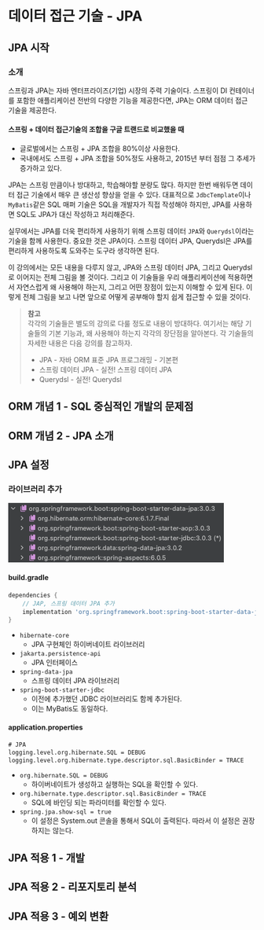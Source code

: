 # 데이터 접근 기술 - JPA

## JPA 시작

### 소개

스프링과 JPA는 자바 엔터프라이즈(기업) 시장의 주력 기술이다.
스프링이 DI 컨테이너를 포함한 애플리케이션 전반의 다양한 기능을 제공한다면, JPA는 ORM 데이터 접근 기술을 제공한다.

#### 스프링 + 데이터 접근기술의 조합을 구글 트랜드로 비교했을 때

* 글로벌에서는 스프링 + JPA 조합을 80%이상 사용한다.
* 국내에서도 스프링 + JPA 조합을 50%정도 사용하고, 2015년 부터 점점 그 추세가 증가하고 있다.

JPA는 스프링 만큼이나 방대하고, 학습해야할 분량도 많다.
하지만 한번 배워두면 데이터 접근 기술에서 매우 큰 생산성 향상을 얻을 수 있다.
대표적으로 `JdbcTemplate`이나 `MyBatis`같은 SQL 매퍼 기술은 SQL을 개발자가 직접 작성해야 하지만, JPA를 사용하면 SQL도 JPA가 대신 작성하고 처리해준다.

실무에서는 JPA를 더욱 편리하게 사용하기 위해 스프링 데이터 `JPA`와 `Querydsl`이라는 기술을 함께 사용한다.
중요한 것은 JPA이다. 스프링 데이터 JPA, Querydsl은 JPA를 편리하게 사용하도록 도와주는 도구라 생각하면 된다.

이 강의에서는 모든 내용을 다루지 않고, JPA와 스프링 데이터 JPA, 그리고 Querydsl로 이어지는 전체 그림을 볼 것이다.
그리고 이 기술들을 우리 애플리케이션에 적용하면서 자연스럽게 왜 사용해야 하는지, 그리고 어떤 장점이 있는지 이해할 수 있게 된다.
이렇게 전체 그림을 보고 나면 앞으로 어떻게 공부해야 할지 쉽게 접근할 수 있을 것이다.

> **참고**<br>
> 각각의 기술들은 별도의 강의로 다룰 정도로 내용이 방대하다.
> 여기서는 해당 기술들의 기본 기능과, 왜 사용해야 하는지 각각의 장단점을 알아본다.
> 각 기술들의 자세한 내용은 다음 강의를 참고하자.
>
> * JPA - 자바 ORM 표준 JPA 프로그래밍 - 기본편
> * 스프링 데이터 JPA - 실전! 스프링 데이터 JPA
> * Querydsl - 실전! Querydsl

## ORM 개념 1 - SQL 중심적인 개발의 문제점

## ORM 개념 2 - JPA 소개

## JPA 설정

### 라이브러리 추가

![img.png](img.png)

#### build.gradle

```gradle
dependencies {
    // JAP, 스프링 데이터 JPA 추가
    implementation 'org.springframework.boot:spring-boot-starter-data-jpa'
}
```

* `hibernate-core`
    * JPA 구현체인 하이버네이트 라이브러리
* `jakarta.persistence-api`
    * JPA 인터페이스
* `spring-data-jpa`
    * 스프링 데이터 JPA 라이브러리
* `spring-boot-starter-jdbc`
    * 이전에 추가했던 JDBC 라이브러리도 함께 추가된다.
    * 이는 MyBatis도 동일하다.

#### application.properties

```properties
# JPA
logging.level.org.hibernate.SQL = DEBUG
logging.level.org.hibernate.type.descriptor.sql.BasicBinder = TRACE
```

* `org.hibernate.SQL = DEBUG`
    * 하이버네이트가 생성하고 실행하는 SQL을 확인할 수 있다.
* `org.hibernate.type.descriptor.sql.BasicBinder = TRACE`
    * SQL에 바인딩 되는 파라미터를 확인할 수 있다.
* `spring.jpa.show-sql = true`
    * 이 설정은 System.out 콘솔을 통해서 SQL이 출력된다. 따라서 이 설정은 권장하지는 않는다.

## JPA 적용 1 - 개발

## JPA 적용 2 - 리포지토리 분석

## JPA 적용 3 - 예외 변환
